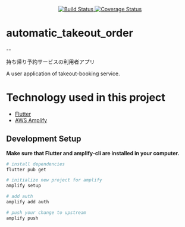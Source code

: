 <p align="center">
  <a href="https://circleci.com/gh/karayuumac/automatic_takeout_order">
    <img src="https://img.shields.io/circleci/build/gh/karayuumac/automatic_takeout_order" alt="Build Status" />
  </a>
  <a href="https://codecov.io/gh/karayuumac/automatic_takeout_order">
    <img src="https://codecov.io/gh/karayuumac/automatic_takeout_order/branch/master/graph/badge.svg?token=gtx7EdVtHV" alt="Coverage Status" />
  </a>
</p>

# automatic_takeout_order
--

持ち帰り予約サービスの利用者アプリ

A user application of takeout-booking service.

# Technology used in this project

- [Flutter](https://flutter.dev/)
- [AWS Amplify](https://aws.amazon.com/jp/amplify/)

## Development Setup

**Make sure that Flutter and amplify-cli are installed in your computer.**

```bash
# install dependencies
flutter pub get

# initialize new project for amplify
amplify setup

# add auth
amplify add auth

# push your change to upstream
amplify push
```